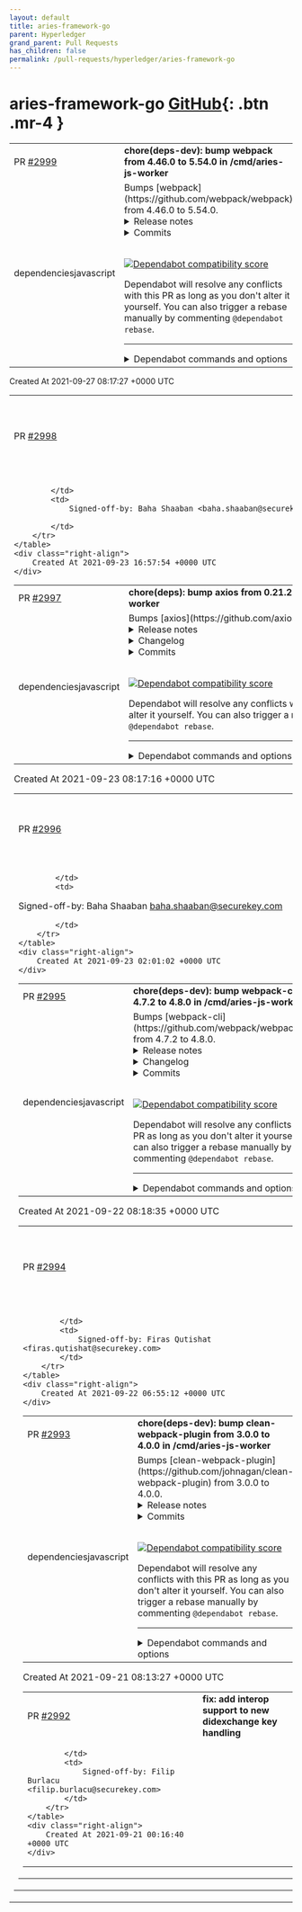 ```yaml
---
layout: default
title: aries-framework-go
parent: Hyperledger
grand_parent: Pull Requests
has_children: false
permalink: /pull-requests/hyperledger/aries-framework-go
---
```


# aries-framework-go <span class="fs-3 right-align">[GitHub](https://github.com/hyperledger/aries-framework-go){: .btn .mr-4 }</span>


<div>
    <table>
        <tr>
            <td>
                PR <a href="https://github.com/hyperledger/aries-framework-go/pull/2999" class=".btn">#2999</a>
            </td>
            <td>
                <b>
                    chore(deps-dev): bump webpack from 4.46.0 to 5.54.0 in /cmd/aries-js-worker
                </b>
            </td>
        </tr>
        <tr>
            <td>
                <span class="chip">dependencies</span><span class="chip">javascript</span>
            </td>
            <td>
                Bumps [webpack](https://github.com/webpack/webpack) from 4.46.0 to 5.54.0.
<details>
<summary>Release notes</summary>
<p><em>Sourced from <a href="https://github.com/webpack/webpack/releases">webpack's releases</a>.</em></p>
<blockquote>
<h2>v5.54.0</h2>
<h1>Features</h1>
<ul>
<li>improve constant folding to allow to skip more branches for <code>&amp;&amp;</code> <code>||</code> and <code>??</code></li>
<li>allow all hashing using in webpack to be configured with <code>output.hashFunction</code></li>
<li>no longer bailout completely from inner graph analysis when <code>eval</code> is used in a module</li>
</ul>
<h1>Bugfixes</h1>
<ul>
<li>force bump enhanced-resolve for bugfixes</li>
</ul>
<h1>Performance</h1>
<ul>
<li>reduce number of allocation when creating snapshots</li>
<li>add <code>output.hashFunction: &quot;xxhash64&quot;</code> for a super fast wasm based hash function</li>
<li>improve utf-8 conversion when serializing short strings</li>
<li>improve hashing performance for dependencies</li>
<li>add <code>experiments.cacheUnaffected</code> which caches computations for modules that are unchanged and reference only unchanged modules</li>
</ul>
<h2>v5.53.0</h2>
<h1>Features</h1>
<ul>
<li>add <code>node.__dirname/__filename: &quot;warn-mock&quot;</code> which warns on usage (will be enabled in webpack 6 by default)</li>
</ul>
<h1>Bugfixes</h1>
<ul>
<li>add <code>stream/web</code> to Node.js externals</li>
<li>fix IgnorePluginSchema</li>
<li>fix builds with persistent caching taking 1 minute to build at least</li>
</ul>
<h1>Experiments</h1>
<ul>
<li>add <code>experiments.futureDefaults</code> to enable defaults for webpack 6</li>
</ul>
<h2>v5.52.1</h2>
<h1>Performance</h1>
<ul>
<li>split fresh created persistent cache files by time to avoid creating very large files</li>
</ul>
<h2>v5.52.0</h2>
<h1>Feature</h1>
<ul>
<li><code>experiments.executeModule</code> is enabled by default and the option is removed
<ul>
<li>loaders are now free to use <code>this.importModule</code></li>
</ul>
</li>
</ul>
<h1>Bugfixes</h1>
<ul>
<li>fix generated <code>__WEBPACK_EXTERNAL_MODULE_null__</code>, which leads to merged externals</li>
<li><code>.webpack[...]</code> extension is not part of matching and module name</li>
</ul>
<!-- raw HTML omitted -->
</blockquote>
<p>... (truncated)</p>
</details>
<details>
<summary>Commits</summary>
<ul>
<li><a href="https://github.com/webpack/webpack/commit/45829826701ff6582ea16bc36376d105ff264c26"><code>4582982</code></a> 5.54.0</li>
<li><a href="https://github.com/webpack/webpack/commit/88978167ea2ee438761179dbbe2e21233dc9d34d"><code>8897816</code></a> Merge pull request <a href="https://github-redirect.dependabot.com/webpack/webpack/issues/14319">#14319</a> from webpack/feature/affected-mem-cache</li>
<li><a href="https://github.com/webpack/webpack/commit/3149e2e63448e4328ca8abc270b10b3790f1642e"><code>3149e2e</code></a> Merge pull request <a href="https://github-redirect.dependabot.com/webpack/webpack/issues/14318">#14318</a> from webpack/feature/hashing</li>
<li><a href="https://github.com/webpack/webpack/commit/d3381768ad7d530bdd7f5f4fa5ba09d17c5e2f91"><code>d338176</code></a> Merge pull request <a href="https://github-redirect.dependabot.com/webpack/webpack/issues/14315">#14315</a> from webpack/dependabot/npm_and_yarn/enhanced-resol...</li>
<li><a href="https://github.com/webpack/webpack/commit/e5cb12197004af846e81835eaf392cab20439087"><code>e5cb121</code></a> bump enhanced-resolve in package.json</li>
<li><a href="https://github.com/webpack/webpack/commit/91480cfbb1c4cc6104c1b88260fb79315ac4c5a0"><code>91480cf</code></a> Merge pull request <a href="https://github-redirect.dependabot.com/webpack/webpack/issues/14320">#14320</a> from webpack/perf/write-strings-cache</li>
<li><a href="https://github.com/webpack/webpack/commit/3b48429eb564061c29d38c15579e00b4c48f13a7"><code>3b48429</code></a> add MemCache for memory caching per module which is invalidated when module o...</li>
<li><a href="https://github.com/webpack/webpack/commit/381614aecc02dffe6032201a628c5c107913c86a"><code>381614a</code></a> cache computation of values passed for hashing</li>
<li><a href="https://github.com/webpack/webpack/commit/629ac95660b18dc71a835fc13c0573fed1cfe043"><code>629ac95</code></a> write short strings more efficient to cache</li>
<li><a href="https://github.com/webpack/webpack/commit/bc6c0854b4bfd1c3e88b33b5a59331e720887f40"><code>bc6c085</code></a> Merge pull request <a href="https://github-redirect.dependabot.com/webpack/webpack/issues/14317">#14317</a> from webpack/feature/hashing</li>
<li>Additional commits viewable in <a href="https://github.com/webpack/webpack/compare/v4.46.0...v5.54.0">compare view</a></li>
</ul>
</details>
<br />


[![Dependabot compatibility score](https://dependabot-badges.githubapp.com/badges/compatibility_score?dependency-name=webpack&package-manager=npm_and_yarn&previous-version=4.46.0&new-version=5.54.0)](https://docs.github.com/en/github/managing-security-vulnerabilities/about-dependabot-security-updates#about-compatibility-scores)

Dependabot will resolve any conflicts with this PR as long as you don't alter it yourself. You can also trigger a rebase manually by commenting `@dependabot rebase`.

[//]: # (dependabot-automerge-start)
[//]: # (dependabot-automerge-end)

---

<details>
<summary>Dependabot commands and options</summary>
<br />

You can trigger Dependabot actions by commenting on this PR:
- `@dependabot rebase` will rebase this PR
- `@dependabot recreate` will recreate this PR, overwriting any edits that have been made to it
- `@dependabot merge` will merge this PR after your CI passes on it
- `@dependabot squash and merge` will squash and merge this PR after your CI passes on it
- `@dependabot cancel merge` will cancel a previously requested merge and block automerging
- `@dependabot reopen` will reopen this PR if it is closed
- `@dependabot close` will close this PR and stop Dependabot recreating it. You can achieve the same result by closing it manually
- `@dependabot ignore this major version` will close this PR and stop Dependabot creating any more for this major version (unless you reopen the PR or upgrade to it yourself)
- `@dependabot ignore this minor version` will close this PR and stop Dependabot creating any more for this minor version (unless you reopen the PR or upgrade to it yourself)
- `@dependabot ignore this dependency` will close this PR and stop Dependabot creating any more for this dependency (unless you reopen the PR or upgrade to it yourself)


</details>
            </td>
        </tr>
    </table>
    <div class="right-align">
        Created At 2021-09-27 08:17:27 +0000 UTC
    </div>
</div>

<div>
    <table>
        <tr>
            <td>
                PR <a href="https://github.com/hyperledger/aries-framework-go/pull/2998" class=".btn">#2998</a>
            </td>
            <td>
                <b>
                    refactor: use Mediatype Profile instead of MediaType as default
                </b>
            </td>
        </tr>
        <tr>
            <td>
                
            </td>
            <td>
                Signed-off-by: Baha Shaaban <baha.shaaban@securekey.com>

            </td>
        </tr>
    </table>
    <div class="right-align">
        Created At 2021-09-23 16:57:54 +0000 UTC
    </div>
</div>

<div>
    <table>
        <tr>
            <td>
                PR <a href="https://github.com/hyperledger/aries-framework-go/pull/2997" class=".btn">#2997</a>
            </td>
            <td>
                <b>
                    chore(deps): bump axios from 0.21.2 to 0.21.4 in /cmd/aries-js-worker
                </b>
            </td>
        </tr>
        <tr>
            <td>
                <span class="chip">dependencies</span><span class="chip">javascript</span>
            </td>
            <td>
                Bumps [axios](https://github.com/axios/axios) from 0.21.2 to 0.21.4.
<details>
<summary>Release notes</summary>
<p><em>Sourced from <a href="https://github.com/axios/axios/releases">axios's releases</a>.</em></p>
<blockquote>
<h2>v0.21.4</h2>
<h3>0.21.4 (September 6, 2021)</h3>
<p>Fixes and Functionality:</p>
<ul>
<li>Fixing JSON transform when data is stringified. Providing backward compatibility and complying to the JSON RFC standard (<a href="https://github-redirect.dependabot.com/axios/axios/pull/4020">#4020</a>)</li>
</ul>
<p>Huge thanks to everyone who contributed to this release via code (authors listed below) or via reviews and triaging on GitHub:</p>
<ul>
<li><a href="https://github.com/gfortaine">Guillaume Fortaine</a></li>
<li><a href="https://github.com/kawanet">Yusuke Kawasaki</a></li>
<li><a href="https://github.com/DigitalBrainJS">Dmitriy Mozgovoy</a></li>
</ul>
<h2>v0.21.3</h2>
<h3>0.21.3 (September 4, 2021)</h3>
<p>Fixes and Functionality:</p>
<ul>
<li>Fixing response interceptor not being called when request interceptor is attached (<a href="https://github-redirect.dependabot.com/axios/axios/pull/4013">#4013</a>)</li>
</ul>
<p>Huge thanks to everyone who contributed to this release via code (authors listed below) or via reviews and triaging on GitHub:</p>
<ul>
<li><a href="https://github.com/nerdbeere">Julian Hollmann</a></li>
</ul>
</blockquote>
</details>
<details>
<summary>Changelog</summary>
<p><em>Sourced from <a href="https://github.com/axios/axios/blob/master/CHANGELOG.md">axios's changelog</a>.</em></p>
<blockquote>
<h3>0.21.4 (September 6, 2021)</h3>
<p>Fixes and Functionality:</p>
<ul>
<li>Fixing JSON transform when data is stringified. Providing backward compatability and complying to the JSON RFC standard (<a href="https://github-redirect.dependabot.com/axios/axios/pull/4020">#4020</a>)</li>
</ul>
<p>Huge thanks to everyone who contributed to this release via code (authors listed below) or via reviews and triaging on GitHub:</p>
<ul>
<li><a href="https://github.com/axios/axios/blob/master/mailto:jasonsaayman@gmail.com">Jay</a></li>
<li><a href="https://github.com/gfortaine">Guillaume Fortaine</a></li>
<li><a href="https://github.com/kawanet">Yusuke Kawasaki</a></li>
<li><a href="https://github.com/DigitalBrainJS">Dmitriy Mozgovoy</a></li>
</ul>
<h3>0.21.3 (September 4, 2021)</h3>
<p>Fixes and Functionality:</p>
<ul>
<li>Fixing response interceptor not being called when request interceptor is attached (<a href="https://github-redirect.dependabot.com/axios/axios/pull/4013">#4013</a>)</li>
</ul>
<p>Huge thanks to everyone who contributed to this release via code (authors listed below) or via reviews and triaging on GitHub:</p>
<ul>
<li><a href="https://github.com/axios/axios/blob/master/mailto:jasonsaayman@gmail.com">Jay</a></li>
<li><a href="https://github.com/nerdbeere">Julian Hollmann</a></li>
</ul>
</blockquote>
</details>
<details>
<summary>Commits</summary>
<ul>
<li><a href="https://github.com/axios/axios/commit/66c46020bd01b39081259ae74edc2afc283818fa"><code>66c4602</code></a> Merge branch 'master' into release/0.21.4</li>
<li><a href="https://github.com/axios/axios/commit/fc15665cc372bc7d2c59901e04c216c590364a67"><code>fc15665</code></a> [Releasing] v0.21.4</li>
<li><a href="https://github.com/axios/axios/commit/c2714f08e5db79382b3e059cb6bd52134b320f7d"><code>c2714f0</code></a> [Updating] incorrect JSON syntax in README.md</li>
<li><a href="https://github.com/axios/axios/commit/0fc7248cc3db1ea0680b7994eb2ab96b8f6e075f"><code>0fc7248</code></a> fix json transform when data is pre-stringified (<a href="https://github-redirect.dependabot.com/axios/axios/issues/4020">#4020</a>)</li>
<li><a href="https://github.com/axios/axios/commit/90205f8ab7f73e6b3a2507bdd67a4f47ef57af9e"><code>90205f8</code></a> Change headers type to string record (<a href="https://github-redirect.dependabot.com/axios/axios/issues/3021">#3021</a>)</li>
<li><a href="https://github.com/axios/axios/commit/92b29d2775bd4cadb3f077fe639fa29c8cf0de8e"><code>92b29d2</code></a> Make the default type of response data never (<a href="https://github-redirect.dependabot.com/axios/axios/issues/3002">#3002</a>)</li>
<li><a href="https://github.com/axios/axios/commit/4eeb3b17e28581e6931ad7b78dcc025cf3f99bc8"><code>4eeb3b1</code></a> Improved type-safety for AxiosRequestConfig (<a href="https://github-redirect.dependabot.com/axios/axios/issues/2995">#2995</a>)</li>
<li><a href="https://github.com/axios/axios/commit/cd7ff042b0b80f6f02e5564d184019131c90cacd"><code>cd7ff04</code></a> Adding HTTP status code to error.toJSON (<a href="https://github-redirect.dependabot.com/axios/axios/issues/2956">#2956</a>)</li>
<li><a href="https://github.com/axios/axios/commit/b5a1a67b3c2b20f5d6e78e7e80297e71da4ab74c"><code>b5a1a67</code></a> Adding nodejs http.request option: insecureHTTPParser (<a href="https://github-redirect.dependabot.com/axios/axios/issues/2930">#2930</a>)</li>
<li><a href="https://github.com/axios/axios/commit/4f25380b3188816300d8ec7cad125d5e9ccf57d8"><code>4f25380</code></a> Exposing the Axios constructor in index.d.ts (<a href="https://github-redirect.dependabot.com/axios/axios/issues/2872">#2872</a>)</li>
<li>Additional commits viewable in <a href="https://github.com/axios/axios/compare/v0.21.2...v0.21.4">compare view</a></li>
</ul>
</details>
<br />


[![Dependabot compatibility score](https://dependabot-badges.githubapp.com/badges/compatibility_score?dependency-name=axios&package-manager=npm_and_yarn&previous-version=0.21.2&new-version=0.21.4)](https://docs.github.com/en/github/managing-security-vulnerabilities/about-dependabot-security-updates#about-compatibility-scores)

Dependabot will resolve any conflicts with this PR as long as you don't alter it yourself. You can also trigger a rebase manually by commenting `@dependabot rebase`.

[//]: # (dependabot-automerge-start)
[//]: # (dependabot-automerge-end)

---

<details>
<summary>Dependabot commands and options</summary>
<br />

You can trigger Dependabot actions by commenting on this PR:
- `@dependabot rebase` will rebase this PR
- `@dependabot recreate` will recreate this PR, overwriting any edits that have been made to it
- `@dependabot merge` will merge this PR after your CI passes on it
- `@dependabot squash and merge` will squash and merge this PR after your CI passes on it
- `@dependabot cancel merge` will cancel a previously requested merge and block automerging
- `@dependabot reopen` will reopen this PR if it is closed
- `@dependabot close` will close this PR and stop Dependabot recreating it. You can achieve the same result by closing it manually
- `@dependabot ignore this major version` will close this PR and stop Dependabot creating any more for this major version (unless you reopen the PR or upgrade to it yourself)
- `@dependabot ignore this minor version` will close this PR and stop Dependabot creating any more for this minor version (unless you reopen the PR or upgrade to it yourself)
- `@dependabot ignore this dependency` will close this PR and stop Dependabot creating any more for this dependency (unless you reopen the PR or upgrade to it yourself)


</details>
            </td>
        </tr>
    </table>
    <div class="right-align">
        Created At 2021-09-23 08:17:16 +0000 UTC
    </div>
</div>

<div>
    <table>
        <tr>
            <td>
                PR <a href="https://github.com/hyperledger/aries-framework-go/pull/2996" class=".btn">#2996</a>
            </td>
            <td>
                <b>
                    fix: dynamic keyType, keyAgreementType and mediaTypeProfiles in bdd tests
                </b>
            </td>
        </tr>
        <tr>
            <td>
                
            </td>
            <td>
                

Signed-off-by: Baha Shaaban <baha.shaaban@securekey.com>

            </td>
        </tr>
    </table>
    <div class="right-align">
        Created At 2021-09-23 02:01:02 +0000 UTC
    </div>
</div>

<div>
    <table>
        <tr>
            <td>
                PR <a href="https://github.com/hyperledger/aries-framework-go/pull/2995" class=".btn">#2995</a>
            </td>
            <td>
                <b>
                    chore(deps-dev): bump webpack-cli from 4.7.2 to 4.8.0 in /cmd/aries-js-worker
                </b>
            </td>
        </tr>
        <tr>
            <td>
                <span class="chip">dependencies</span><span class="chip">javascript</span>
            </td>
            <td>
                Bumps [webpack-cli](https://github.com/webpack/webpack-cli) from 4.7.2 to 4.8.0.
<details>
<summary>Release notes</summary>
<p><em>Sourced from <a href="https://github.com/webpack/webpack-cli/releases">webpack-cli's releases</a>.</em></p>
<blockquote>
<h2>v4.8.0</h2>
<h1><a href="https://github.com/webpack/webpack-cli/compare/webpack-cli@4.7.2...webpack-cli@4.8.0">4.8.0</a> (2021-08-15)</h1>
<h3>Bug Fixes</h3>
<ul>
<li>show default value in help output if available (<a href="https://github-redirect.dependabot.com/webpack/webpack-cli/issues/2814">#2814</a>) (<a href="https://github.com/webpack/webpack-cli/commit/7f50948bb984821449277d6b5632b98a695eb029">7f50948</a>)</li>
<li>support top multi compiler options (<a href="https://github-redirect.dependabot.com/webpack/webpack-cli/issues/2874">#2874</a>) (<a href="https://github.com/webpack/webpack-cli/commit/82b1fb7441f04595ac90626235d506f29e5bb107">82b1fb7</a>)</li>
</ul>
<h3>Features</h3>
<ul>
<li>show possible values for option in help output (<a href="https://github-redirect.dependabot.com/webpack/webpack-cli/issues/2819">#2819</a>) (<a href="https://github.com/webpack/webpack-cli/commit/828e5c923719982dfc828f9935f65384d6ede2d1">828e5c9</a>)</li>
<li><strong>init-generator:</strong> add ability to specify a package manager of choice (<a href="https://github-redirect.dependabot.com/webpack/webpack-cli/issues/2769">#2769</a>) (<a href="https://github.com/webpack/webpack-cli/commit/e53f1645c729c3bbcb27ffd41c999ed321f86f9d">e53f164</a>)</li>
</ul>
</blockquote>
</details>
<details>
<summary>Changelog</summary>
<p><em>Sourced from <a href="https://github.com/webpack/webpack-cli/blob/master/CHANGELOG.md">webpack-cli's changelog</a>.</em></p>
<blockquote>
<h1><a href="https://github.com/webpack/webpack-cli/compare/webpack-cli@4.7.2...webpack-cli@4.8.0">4.8.0</a> (2021-08-15)</h1>
<h3>Bug Fixes</h3>
<ul>
<li>show default value in help output if available (<a href="https://github-redirect.dependabot.com/webpack/webpack-cli/issues/2814">#2814</a>) (<a href="https://github.com/webpack/webpack-cli/commit/7f50948bb984821449277d6b5632b98a695eb029">7f50948</a>)</li>
<li>support top multi compiler options (<a href="https://github-redirect.dependabot.com/webpack/webpack-cli/issues/2874">#2874</a>) (<a href="https://github.com/webpack/webpack-cli/commit/82b1fb7441f04595ac90626235d506f29e5bb107">82b1fb7</a>)</li>
</ul>
<h3>Features</h3>
<ul>
<li>show possible values for option in help output (<a href="https://github-redirect.dependabot.com/webpack/webpack-cli/issues/2819">#2819</a>) (<a href="https://github.com/webpack/webpack-cli/commit/828e5c923719982dfc828f9935f65384d6ede2d1">828e5c9</a>)</li>
<li><strong>init-generator:</strong> add ability to specify a package manager of choice (<a href="https://github-redirect.dependabot.com/webpack/webpack-cli/issues/2769">#2769</a>) (<a href="https://github.com/webpack/webpack-cli/commit/e53f1645c729c3bbcb27ffd41c999ed321f86f9d">e53f164</a>)</li>
</ul>
</blockquote>
</details>
<details>
<summary>Commits</summary>
<ul>
<li><a href="https://github.com/webpack/webpack-cli/commit/b66fdc010f029f0079c7511557f5460fd555b9c1"><code>b66fdc0</code></a> chore(release): publish new version</li>
<li><a href="https://github.com/webpack/webpack-cli/commit/c6ace9071b2c2a494c778224ad82f9e40248771b"><code>c6ace90</code></a> docs: update <code>SERVE-OPTIONS-v4</code> (<a href="https://github-redirect.dependabot.com/webpack/webpack-cli/issues/2893">#2893</a>)</li>
<li><a href="https://github.com/webpack/webpack-cli/commit/e16b244d4db646307d02ef75a2264ee963a4d4d0"><code>e16b244</code></a> chore(deps): bump path-parse from 1.0.6 to 1.0.7 (<a href="https://github-redirect.dependabot.com/webpack/webpack-cli/issues/2890">#2890</a>)</li>
<li><a href="https://github.com/webpack/webpack-cli/commit/f66d01f0e382b0b3ffc753ac7549eb252e19e26c"><code>f66d01f</code></a> fix: using new dev server API for v4 (<a href="https://github-redirect.dependabot.com/webpack/webpack-cli/issues/2886">#2886</a>)</li>
<li><a href="https://github.com/webpack/webpack-cli/commit/a4c83e9f33c84ebc8f3dc723306c16c98a7d31a5"><code>a4c83e9</code></a> docs: update cli options (<a href="https://github-redirect.dependabot.com/webpack/webpack-cli/issues/2892">#2892</a>)</li>
<li><a href="https://github.com/webpack/webpack-cli/commit/f8bd91d6e19d2171ee61c82f935491deb38486b9"><code>f8bd91d</code></a> chore(deps): bump url-parse from 1.5.1 to 1.5.3 (<a href="https://github-redirect.dependabot.com/webpack/webpack-cli/issues/2891">#2891</a>)</li>
<li><a href="https://github.com/webpack/webpack-cli/commit/846ab5798b5e61b800ca29d48535ce68821027ee"><code>846ab57</code></a> chore(deps): bump colorette from 1.2.2 to 1.3.0 (<a href="https://github-redirect.dependabot.com/webpack/webpack-cli/issues/2888">#2888</a>)</li>
<li><a href="https://github.com/webpack/webpack-cli/commit/0b115a6caf2078577a0e43b06fa7adeee605aa12"><code>0b115a6</code></a> chore(deps-dev): bump webpack from 5.49.0 to 5.50.0 (<a href="https://github-redirect.dependabot.com/webpack/webpack-cli/issues/2889">#2889</a>)</li>
<li><a href="https://github.com/webpack/webpack-cli/commit/1a337aab3fa4709e3c1cab2b4f8a49f8c1915ea7"><code>1a337aa</code></a> chore(deps-dev): bump <code>@​typescript-eslint/eslint-plugin</code> (<a href="https://github-redirect.dependabot.com/webpack/webpack-cli/issues/2884">#2884</a>)</li>
<li><a href="https://github.com/webpack/webpack-cli/commit/dfd36abe55980570e829f9c252b1549004423a03"><code>dfd36ab</code></a> chore(deps-dev): bump <code>@​typescript-eslint/parser</code></li>
<li>Additional commits viewable in <a href="https://github.com/webpack/webpack-cli/compare/webpack-cli@4.7.2...webpack-cli@4.8.0">compare view</a></li>
</ul>
</details>
<br />


[![Dependabot compatibility score](https://dependabot-badges.githubapp.com/badges/compatibility_score?dependency-name=webpack-cli&package-manager=npm_and_yarn&previous-version=4.7.2&new-version=4.8.0)](https://docs.github.com/en/github/managing-security-vulnerabilities/about-dependabot-security-updates#about-compatibility-scores)

Dependabot will resolve any conflicts with this PR as long as you don't alter it yourself. You can also trigger a rebase manually by commenting `@dependabot rebase`.

[//]: # (dependabot-automerge-start)
[//]: # (dependabot-automerge-end)

---

<details>
<summary>Dependabot commands and options</summary>
<br />

You can trigger Dependabot actions by commenting on this PR:
- `@dependabot rebase` will rebase this PR
- `@dependabot recreate` will recreate this PR, overwriting any edits that have been made to it
- `@dependabot merge` will merge this PR after your CI passes on it
- `@dependabot squash and merge` will squash and merge this PR after your CI passes on it
- `@dependabot cancel merge` will cancel a previously requested merge and block automerging
- `@dependabot reopen` will reopen this PR if it is closed
- `@dependabot close` will close this PR and stop Dependabot recreating it. You can achieve the same result by closing it manually
- `@dependabot ignore this major version` will close this PR and stop Dependabot creating any more for this major version (unless you reopen the PR or upgrade to it yourself)
- `@dependabot ignore this minor version` will close this PR and stop Dependabot creating any more for this minor version (unless you reopen the PR or upgrade to it yourself)
- `@dependabot ignore this dependency` will close this PR and stop Dependabot creating any more for this dependency (unless you reopen the PR or upgrade to it yourself)


</details>
            </td>
        </tr>
    </table>
    <div class="right-align">
        Created At 2021-09-22 08:18:35 +0000 UTC
    </div>
</div>

<div>
    <table>
        <tr>
            <td>
                PR <a href="https://github.com/hyperledger/aries-framework-go/pull/2994" class=".btn">#2994</a>
            </td>
            <td>
                <b>
                    chore: add error for did not found
                </b>
            </td>
        </tr>
        <tr>
            <td>
                
            </td>
            <td>
                Signed-off-by: Firas Qutishat <firas.qutishat@securekey.com>
            </td>
        </tr>
    </table>
    <div class="right-align">
        Created At 2021-09-22 06:55:12 +0000 UTC
    </div>
</div>

<div>
    <table>
        <tr>
            <td>
                PR <a href="https://github.com/hyperledger/aries-framework-go/pull/2993" class=".btn">#2993</a>
            </td>
            <td>
                <b>
                    chore(deps-dev): bump clean-webpack-plugin from 3.0.0 to 4.0.0 in /cmd/aries-js-worker
                </b>
            </td>
        </tr>
        <tr>
            <td>
                <span class="chip">dependencies</span><span class="chip">javascript</span>
            </td>
            <td>
                Bumps [clean-webpack-plugin](https://github.com/johnagan/clean-webpack-plugin) from 3.0.0 to 4.0.0.
<details>
<summary>Release notes</summary>
<p><em>Sourced from <a href="https://github.com/johnagan/clean-webpack-plugin/releases">clean-webpack-plugin's releases</a>.</em></p>
<blockquote>
<h2>v4.0.0</h2>
<p>Changes</p>
<ul>
<li>Added support for NodeJS 14</li>
<li>Added support for webpack 5</li>
</ul>
<p>Breaking changes:</p>
<ul>
<li>Dropped support for NodeJS 8</li>
<li>Dropped support for webpack 3</li>
</ul>
</blockquote>
</details>
<details>
<summary>Commits</summary>
<ul>
<li><a href="https://github.com/johnagan/clean-webpack-plugin/commit/0207fe42de3da90c30ad492fd1dbe042dec2623b"><code>0207fe4</code></a> moved out of alpha, closes <a href="https://github-redirect.dependabot.com/johnagan/clean-webpack-plugin/issues/199">#199</a></li>
<li><a href="https://github.com/johnagan/clean-webpack-plugin/commit/8190568b36987e901744d9656f6cefa041d18f5a"><code>8190568</code></a> Merge pull request <a href="https://github-redirect.dependabot.com/johnagan/clean-webpack-plugin/issues/195">#195</a> from strootje/update-webpack-v5</li>
<li><a href="https://github.com/johnagan/clean-webpack-plugin/commit/6d8a2323a4700f2e01614c8606d1ed26853a63ce"><code>6d8a232</code></a> updated readme, cleaned up code as per PR suggestions</li>
<li><a href="https://github.com/johnagan/clean-webpack-plugin/commit/a164c19d1a24aba38872e7b56141c7dab419ecac"><code>a164c19</code></a> Merge branch 'master' into update-webpack-v5</li>
<li><a href="https://github.com/johnagan/clean-webpack-plugin/commit/c0749f539df37d8cdb730b39bab3f5cbd836e321"><code>c0749f5</code></a> updated code to not be to strictly typed, webpack fixed their types</li>
<li><a href="https://github.com/johnagan/clean-webpack-plugin/commit/f43ed055eef03dc26fe9839c216000f67e4fee5e"><code>f43ed05</code></a> Removed <code>@​types/webpack</code> dependency. This breaks with webpack 5</li>
<li><a href="https://github.com/johnagan/clean-webpack-plugin/commit/12649d84b8a262b69b0b2cf25a20cb257931d20e"><code>12649d8</code></a> fixed lint issue</li>
<li><a href="https://github.com/johnagan/clean-webpack-plugin/commit/4f7317a2074b1cc9a6f48392cda6609c855b9e25"><code>4f7317a</code></a> refactored code to match styling more, updated webpack typings</li>
<li><a href="https://github.com/johnagan/clean-webpack-plugin/commit/b2dccbbcd626a151772332ec1ba567473458a8c2"><code>b2dccbb</code></a> updated tests to match</li>
<li><a href="https://github.com/johnagan/clean-webpack-plugin/commit/0edf40f773d0868da2f7822beaec5dbb2611146d"><code>0edf40f</code></a> peerdependency correction</li>
<li>Additional commits viewable in <a href="https://github.com/johnagan/clean-webpack-plugin/compare/v3.0.0...v4.0.0">compare view</a></li>
</ul>
</details>
<br />


[![Dependabot compatibility score](https://dependabot-badges.githubapp.com/badges/compatibility_score?dependency-name=clean-webpack-plugin&package-manager=npm_and_yarn&previous-version=3.0.0&new-version=4.0.0)](https://docs.github.com/en/github/managing-security-vulnerabilities/about-dependabot-security-updates#about-compatibility-scores)

Dependabot will resolve any conflicts with this PR as long as you don't alter it yourself. You can also trigger a rebase manually by commenting `@dependabot rebase`.

[//]: # (dependabot-automerge-start)
[//]: # (dependabot-automerge-end)

---

<details>
<summary>Dependabot commands and options</summary>
<br />

You can trigger Dependabot actions by commenting on this PR:
- `@dependabot rebase` will rebase this PR
- `@dependabot recreate` will recreate this PR, overwriting any edits that have been made to it
- `@dependabot merge` will merge this PR after your CI passes on it
- `@dependabot squash and merge` will squash and merge this PR after your CI passes on it
- `@dependabot cancel merge` will cancel a previously requested merge and block automerging
- `@dependabot reopen` will reopen this PR if it is closed
- `@dependabot close` will close this PR and stop Dependabot recreating it. You can achieve the same result by closing it manually
- `@dependabot ignore this major version` will close this PR and stop Dependabot creating any more for this major version (unless you reopen the PR or upgrade to it yourself)
- `@dependabot ignore this minor version` will close this PR and stop Dependabot creating any more for this minor version (unless you reopen the PR or upgrade to it yourself)
- `@dependabot ignore this dependency` will close this PR and stop Dependabot creating any more for this dependency (unless you reopen the PR or upgrade to it yourself)


</details>
            </td>
        </tr>
    </table>
    <div class="right-align">
        Created At 2021-09-21 08:13:27 +0000 UTC
    </div>
</div>

<div>
    <table>
        <tr>
            <td>
                PR <a href="https://github.com/hyperledger/aries-framework-go/pull/2992" class=".btn">#2992</a>
            </td>
            <td>
                <b>
                    fix: add interop support to new didexchange key handling
                </b>
            </td>
        </tr>
        <tr>
            <td>
                
            </td>
            <td>
                Signed-off-by: Filip Burlacu <filip.burlacu@securekey.com>
            </td>
        </tr>
    </table>
    <div class="right-align">
        Created At 2021-09-21 00:16:40 +0000 UTC
    </div>
</div>

